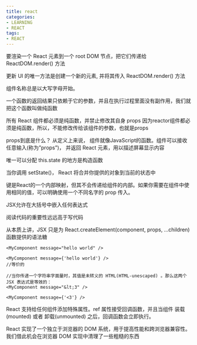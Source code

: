 ```yaml
---
title: react
categories: 
- LEARNING
- REACT
tags:
- REACT
---
```


要渲染一个 React 元素到一个 root DOM 节点，把它们传递给 ReactDOM.render() 方法


更新 UI 的唯一方法是创建一个新的元素, 并将其传入 ReactDOM.render() 方法


组件名称总是以大写字母开始。


一个函数的返回结果只依赖于它的参数，并且在执行过程里面没有副作用，我们就把这个函数叫做纯函数


所有 React 组件都必须是纯函数，并禁止修改其自身 props
因为reactor组件都必须是纯函数，所以，不能修改传给该组件的参数，也就是props

props到底是什么？
从定义上来说， 组件就像JavaScript的函数。组件可以接收任意输入(称为”props”)， 并返回 React 元素，用以描述屏幕显示内容




唯一可以分配 this.state 的地方是构造函数

当你调用 setState()， React 将合并你提供的对象到当前的状态中


键是React的一个内部映射，但其不会传递给组件的内部。如果你需要在组件中使用相同的值，可以明确使用一个不同名字的 prop 传入。


JSX允许在大括号中嵌入任何表达式

阅读代码的重要性远远高于写代码



从本质上讲，JSX 只是为 React.createElement(component, props, ...children) 函数提供的语法糖


```
<MyComponent message="hello world" />

<MyComponent message={'hello world'} />
//等价的

//当你传递一个字符串字面量时，其值是未转义的 HTML(HTML-unescaped) 。那么这两个 JSX 表达式是等效的：
<MyComponent message="&lt;3" />

<MyComponent message={'<3'} />

```



React 支持给任何组件添加特殊属性。ref 属性接受回调函数，并且当组件 装载(mounted) 或者 卸载(unmounted) 之后，回调函数会立即执行。



React 实现了一个独立于浏览器的 DOM 系统，用于提高性能和跨浏览器兼容性。 我们借此机会在浏览器 DOM 实现中清理了一些粗糙的东西